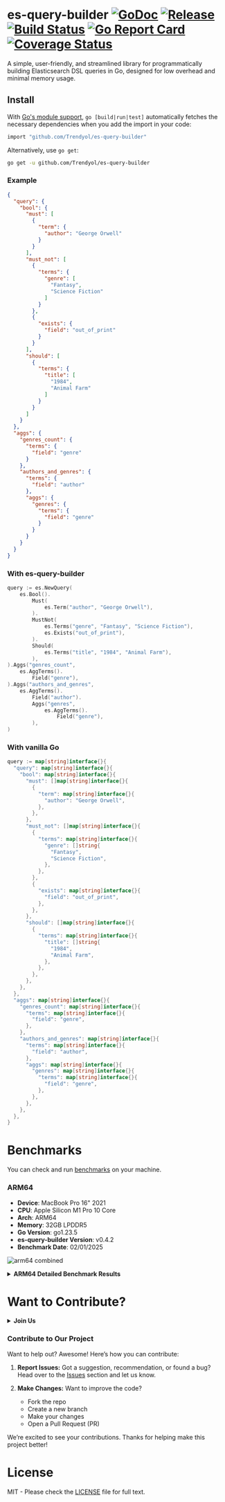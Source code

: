# es-query-builder [![GoDoc][doc-img]][doc] [![Release][release-img]][release] [![Build Status][ci-img]][ci] [![Go Report Card][go-report-img]][go-report] [![Coverage Status][cov-img]][cov]

A simple, user-friendly, and streamlined library for programmatically building Elasticsearch DSL queries in Go, designed
for low overhead and minimal memory usage.

## Install
With [Go's module support](https://go.dev/wiki/Modules#how-to-use-modules), `go [build|run|test]` automatically fetches the necessary dependencies when you add the import in your code:

```sh
import "github.com/Trendyol/es-query-builder"
```

Alternatively, use `go get`:

```sh
go get -u github.com/Trendyol/es-query-builder
```

### Example
```json
{
  "query": {
    "bool": {
      "must": [
        {
          "term": {
            "author": "George Orwell"
          }
        }
      ],
      "must_not": [
        {
          "terms": {
            "genre": [
              "Fantasy",
              "Science Fiction"
            ]
          }
        },
        {
          "exists": {
            "field": "out_of_print"
          }
        }
      ],
      "should": [
        {
          "terms": {
            "title": [
              "1984",
              "Animal Farm"
            ]
          }
        }
      ]
    }
  },
  "aggs": {
    "genres_count": {
      "terms": {
        "field": "genre"
      }
    },
    "authors_and_genres": {
      "terms": {
        "field": "author"
      },
      "aggs": {
        "genres": {
          "terms": {
            "field": "genre"
          }
        }
      }
    }
  }
}
```

### With es-query-builder

```go
query := es.NewQuery(
    es.Bool().
        Must(
            es.Term("author", "George Orwell"),
        ).
        MustNot(
            es.Terms("genre", "Fantasy", "Science Fiction"),
            es.Exists("out_of_print"),
        ).
        Should(
            es.Terms("title", "1984", "Animal Farm"),
        ),
).Aggs("genres_count",
    es.AggTerms().
        Field("genre"),
).Aggs("authors_and_genres",
    es.AggTerms().
        Field("author").
        Aggs("genres",
            es.AggTerms().
                Field("genre"),
        ),
)
```

### With vanilla Go

```go
query := map[string]interface{}{
  "query": map[string]interface{}{
    "bool": map[string]interface{}{
      "must": []map[string]interface{}{
        {
          "term": map[string]interface{}{
            "author": "George Orwell",
          },
        },
      },
      "must_not": []map[string]interface{}{
        {
          "terms": map[string]interface{}{
            "genre": []string{
              "Fantasy",
              "Science Fiction",
            },
          },
        },
        {
          "exists": map[string]interface{}{
            "field": "out_of_print",
          },
        },
      },
      "should": []map[string]interface{}{
        {
          "terms": map[string]interface{}{
            "title": []string{
              "1984",
              "Animal Farm",
            },
          },
        },
      },
    },
  },
  "aggs": map[string]interface{}{
    "genres_count": map[string]interface{}{
      "terms": map[string]interface{}{
        "field": "genre",
      },
    },
    "authors_and_genres": map[string]interface{}{
      "terms": map[string]interface{}{
        "field": "author",
      },
      "aggs": map[string]interface{}{
        "genres": map[string]interface{}{
          "terms": map[string]interface{}{
            "field": "genre",
          },
        },
      },
    },
  },
}
```



# Benchmarks

You can check and run [benchmarks](./benchmarks) on your machine.

### ARM64

- **Device**: MacBook Pro 16" 2021
- **CPU**: Apple Silicon M1 Pro 10 Core
- **Arch**: ARM64
- **Memory**: 32GB LPDDR5
- **Go Version**: go1.23.5
- **es-query-builder Version**: v0.4.2
- **Benchmark Date**: 02/01/2025

![arm64 combined](https://github.com/user-attachments/assets/61a38526-7ec7-47b2-85c8-037f5394acd8)

<details>
  <summary><b>ARM64 Detailed Benchmark Results</b></summary>

![arm64 simple](https://github.com/user-attachments/assets/6f8244fc-702c-4570-bef4-0e44a2514131)

- **es-query-builder** is 32% less efficient than **vanilla Go**.
- **[aquasecurity/esquery](https://github.com/aquasecurity/esquery)** is 82% less efficient than **es-query-builder**.
- **[defensestation/osquery](https://github.com/defensestation/osquery)** is 84% less efficient than **es-query-builder**.

Benchmark test file at [simple query benchmark](./benchmarks/tests/simple_benchmark_test.go)

---

![arm64 intermediate](https://github.com/user-attachments/assets/a31b01dc-8c49-4621-8993-303c0df0cf22)

- **es-query-builder** is 25% less efficient than **vanilla Go**.
- **[aquasecurity/esquery](https://github.com/aquasecurity/esquery)** is 75% less efficient than **es-query-builder**.
- **[defensestation/osquery](https://github.com/defensestation/osquery)** is 77% less efficient than **es-query-builder**.

Benchmark test file at [intermediate query benchmark](./benchmarks/tests/intermediate_benchmark_test.go)

---

![arm64 complex](https://github.com/user-attachments/assets/c3115f6b-35b5-422a-81e8-6af203c42ebb)

- **es-query-builder** is 31% less efficient than **vanilla Go**.
- **[aquasecurity/esquery](https://github.com/aquasecurity/esquery)** is 71% less efficient than **es-query-builder**.
- **[defensestation/osquery](https://github.com/defensestation/osquery)** is 71% less efficient than **es-query-builder**.

Benchmark test file at [complex query benchmark](./benchmarks/tests/complex_benchmark_test.go)

---

![arm64 mixed](https://github.com/user-attachments/assets/6b6a7a98-ff88-4be5-bc4f-2d6970553d8b)

- **es-query-builder** is 16% less efficient than **vanilla Go**.
- **[aquasecurity/esquery](https://github.com/aquasecurity/esquery)** is 66% less efficient than **es-query-builder**.
- **[defensestation/osquery](https://github.com/defensestation/osquery)** is 66% less efficient than **es-query-builder**.

Benchmark test file at [mixed query benchmark](./benchmarks/tests/mixed_benchmark_test.go)

---

![arm64 conditional](https://github.com/user-attachments/assets/be44f4f2-1b33-4f05-b049-08bfc78ae283)

- **es-query-builder** is 28% less efficient than **vanilla Go**.
- **[aquasecurity/esquery](https://github.com/aquasecurity/esquery)** is 71% less efficient than **es-query-builder**.
- **[defensestation/osquery](https://github.com/defensestation/osquery)** is 72% less efficient than **es-query-builder**.

Benchmark test file at [conditional query benchmark](./benchmarks/tests/conditional_benchmark_test.go)

---

![arm64 multi filter](https://github.com/user-attachments/assets/5956c4f5-4f85-436f-ae83-ec0dfda9c170)

- **es-query-builder** is 24% less efficient than **vanilla Go**.
- **[aquasecurity/esquery](https://github.com/aquasecurity/esquery)** is 73% less efficient than **es-query-builder**.
- **[defensestation/osquery](https://github.com/defensestation/osquery)** is 74% less efficient than **es-query-builder**.

Benchmark test file at [multi filter query benchmark](./benchmarks/tests/multi_filter_benchmark_test.go)

---

![arm64 aggs](https://github.com/user-attachments/assets/7c6434ab-fa1e-4fd0-99e1-67429168e8ac)

- **es-query-builder** is 29% less efficient than **vanilla Go**.
- **[aquasecurity/esquery](https://github.com/aquasecurity/esquery)** is 67% less efficient than **es-query-builder**.
- **[defensestation/osquery](https://github.com/defensestation/osquery)** is 68% less efficient than **es-query-builder**.

Benchmark test file at [aggs query benchmark](./benchmarks/tests/aggs_benchmark_test.go)

---

### MacBook M1 Pro 10 Core Benchmark Result Table 

|Benchmark Name     |vanilla go score|vanilla go ns/op|aquasecurity/esquery score|aquasecurity/esquery ns/op|defensestation/osquery score|defensestation/osquery ns/op|es-query-builder score|es-query-builder ns/op|
|-------------------|----------------|----------------|--------------------------|--------------------------|----------------------------|----------------------------|----------------------|----------------------|
|simple             |16289468        |368             |1949335                   |3079                      |1747318                     |3425                        |11026227              |533                   |
|simple             |16274949        |368             |1948286                   |3077                      |1748682                     |3431                        |11158036              |536                   |
|simple             |16157809        |370             |1944097                   |3082                      |1747022                     |3446                        |10935156              |536                   |
|simple             |16272403        |370             |1945136                   |3082                      |1742745                     |3439                        |11048505              |538                   |
|simple             |16122024        |370             |1948617                   |3075                      |1746759                     |3433                        |11024264              |533                   |
|simple avg         |16223330,60     |369,20          |1947094,20                |3079,00                   |1746505,20                  |3434,80                     |11038437,60           |535,20                |
|simple median      |16272403,00     |370,00          |1948286,00                |3079,00                   |1747022,00                  |3433,00                     |11026227,00           |536,00                |
|simple stddev      |69286,11        |0,98            |2077,41                   |2,76                      |1993,47                     |7,17                        |71305,27              |1,94                  |
|                   |                |                |                          |                          |                            |                            |                      |                      |
|complex            |2328243         |2575            |471954                    |12725                     |426900                      |14162                       |1609507               |3705                  |
|complex            |2336179         |2565            |470151                    |12656                     |428108                      |14103                       |1627707               |3705                  |
|complex            |2343412         |2573            |477055                    |12630                     |426849                      |14037                       |1622174               |3698                  |
|complex            |2340090         |2563            |474279                    |12627                     |427857                      |14038                       |1619374               |3695                  |
|complex            |2333827         |2571            |474705                    |12645                     |425506                      |14062                       |1625364               |3702                  |
|complex avg        |2336350,20      |2569,40         |473628,80                 |12656,60                  |427044,00                   |14080,40                    |1620825,20            |3701,00               |
|complex median     |2336179,00      |2571,00         |474279,00                 |12645,00                  |426900,00                   |14062,00                    |1622174,00            |3702,00               |
|complex stddev     |5214,93         |4,63            |2375,70                   |35,77                     |918,40                      |47,31                       |6324,35               |3,95                  |
|                   |                |                |                          |                          |                            |                            |                      |                      |
|conditional        |3983532         |1491            |836204                    |7168                      |793478                      |7522                        |2894722               |2087                  |
|conditional        |3918195         |1534            |845427                    |7106                      |805912                      |7486                        |2884924               |2121                  |
|conditional        |4044111         |1487            |840529                    |7157                      |794827                      |7545                        |2898068               |2081                  |
|conditional        |4048710         |1488            |846610                    |7125                      |804211                      |7468                        |2881280               |2082                  |
|conditional        |4039155         |1484            |840256                    |7105                      |802660                      |7475                        |2891826               |2072                  |
|conditional avg    |4006740,60      |1496,80         |841805,20                 |7132,20                   |800217,60                   |7499,20                     |2890164,00            |2088,60               |
|conditional median |4039155,00      |1488,00         |840529,00                 |7125,00                   |802660,00                   |7486,00                     |2891826,00            |2082,00               |
|conditional stddev |50174,96        |18,73           |3784,33                   |25,98                     |5075,82                     |29,50                       |6203,13               |16,91                 |
|                   |                |                |                          |                          |                            |                            |                      |                      |
|intermediate       |4573310         |1312            |867562                    |6954                      |779059                      |7674                        |3395592               |1774                  |
|intermediate       |4567904         |1316            |861070                    |6973                      |771276                      |7714                        |3413900               |1769                  |
|intermediate       |4563678         |1319            |862593                    |6924                      |782931                      |7651                        |3408219               |1777                  |
|intermediate       |4556863         |1317            |867105                    |6904                      |783907                      |7647                        |3398814               |1770                  |
|intermediate       |4559426         |1320            |863877                    |6945                      |780218                      |7773                        |3416360               |1768                  |
|intermediate avg   |4564236,20      |1316,80         |864441,40                 |6940,00                   |779478,20                   |7691,80                     |3406577,00            |1771,60               |
|intermediate median|4563678,00      |1317,00         |863877,00                 |6945,00                   |780218,00                   |7674,00                     |3408219,00            |1770,00               |
|intermediate stddev|5892,37         |2,79            |2527,23                   |23,92                     |4461,73                     |47,06                       |8160,44               |3,38                  |
|                   |                |                |                          |                          |                            |                            |                      |                      |
|mixed              |3452348         |1739            |1000000                   |5576                      |1000000                     |5519                        |2926890               |2057                  |
|mixed              |3467690         |1734            |1000000                   |5143                      |1000000                     |5525                        |2930038               |2052                  |
|mixed              |3489582         |1726            |1000000                   |5224                      |1000000                     |5520                        |2920724               |2053                  |
|mixed              |3465878         |1728            |1000000                   |5154                      |1000000                     |5541                        |2935546               |2053                  |
|mixed              |3474674         |1734            |1000000                   |5141                      |1000000                     |5513                        |2932101               |2056                  |
|mixed avg          |3470034,40      |1732,20         |1000000,00                |5247,60                   |1000000,00                  |5523,60                     |2929059,80            |2054,20               |
|mixed median       |3467690,00      |1734,00         |1000000,00                |5154,00                   |1000000,00                  |5520,00                     |2930038,00            |2053,00               |
|mixed stddev       |12159,07        |4,66            |0,00                      |167,01                    |0,00                        |9,50                        |5029,32               |1,94                  |
|                   |                |                |                          |                          |                            |                            |                      |                      |
|multi filter       |4035531         |1481            |841471                    |7113                      |797647                      |7482                        |3064244               |1964                  |
|multi filter       |4089892         |1474            |836565                    |7091                      |800364                      |7492                        |3077422               |1961                  |
|multi filter       |4062204         |1477            |840290                    |7105                      |801840                      |7493                        |3064178               |1957                  |
|multi filter       |4034770         |1481            |838080                    |7136                      |795669                      |7491                        |3077875               |1967                  |
|multi filter       |4026196         |1474            |848299                    |7074                      |806515                      |7483                        |3078358               |1962                  |
|multi filter avg   |4049718,60      |1477,40         |840941,00                 |7103,80                   |800407,00                   |7488,20                     |3072415,40            |1962,20               |
|multi filter median|4035531,00      |1477,00         |840290,00                 |7105,00                   |800364,00                   |7491,00                     |3077422,00            |1962,00               |
|multi filter stdev |23442,90        |3,14            |4054,12                   |20,86                     |3726,37                     |4,71                        |6705,44               |3,31                  |
|                   |                |                |                          |                          |                            |                            |                      |                      |
|aggs               |2591437         |2314            |619117                    |9737                      |604124                      |10140                       |1859446               |3232                  |
|aggs               |2625234         |2291            |611305                    |9711                      |586738                      |10074                       |1872366               |3220                  |
|aggs               |2622649         |2292            |613981                    |9707                      |596095                      |10684                       |1871360               |3216                  |
|aggs               |2626522         |2284            |605070                    |9692                      |598178                      |10066                       |1857014               |3209                  |
|aggs               |2623935         |2295            |613622                    |9687                      |593932                      |10063                       |1858818               |3224                  |
|aggs avg           |2617955,40      |2295,20         |612619,00                 |9706,80                   |595813,40                   |10205,40                    |1863800,80            |3220,20               |
|aggs median        |2623935,00      |2292,00         |613622,00                 |9707,00                   |596095,00                   |10074,00                    |1859446,00            |3220,00               |
|aggs stddev        |13321,98        |10,07           |4556,29                   |17,55                     |5668,14                     |240,96                      |6638,64               |7,70                  |

</details>


# Want to Contribute?

<details>
  <summary><b>Join Us</b></summary>
  <img src="https://github.com/user-attachments/assets/34bb6fc2-237b-49df-bae9-8ce2b14096ca" width="400px" alt="join us"/>
</details>

###  Contribute to Our Project

Want to help out? Awesome! Here’s how you can contribute:

1. **Report Issues:** Got a suggestion, recommendation, or found a bug? Head over to the [Issues](https://github.com/Trendyol/es-query-builder/issues) section and let us know.

2. **Make Changes:** Want to improve the code?
   - Fork the repo
   - Create a new branch
   - Make your changes
   - Open a Pull Request (PR)

We’re excited to see your contributions. Thanks for helping make this project better!

# License

MIT - Please check the [LICENSE](./LICENSE) file for full text.

[doc-img]: https://godoc.org/github.com/Trendyol/es-query-builder?status.svg

[doc]: https://godoc.org/github.com/Trendyol/es-query-builder

[release]: https://github.com/Trendyol/es-query-builder/releases

[release-img]: https://img.shields.io/github/v/release/Trendyol/es-query-builder.svg

[go-report-img]: https://goreportcard.com/badge/github.com/Trendyol/es-query-builder

[go-report]: https://goreportcard.com/report/github.com/Trendyol/es-query-builder

[cov-img]: https://codecov.io/gh/Trendyol/es-query-builder/branch/main/graph/badge.svg

[cov]: https://codecov.io/gh/Trendyol/es-query-builder

[ci-img]: https://github.com/Trendyol/es-query-builder/actions/workflows/build-test.yml/badge.svg

[ci]: https://github.com/Trendyol/es-query-builder/actions/workflows/build-test.yml

